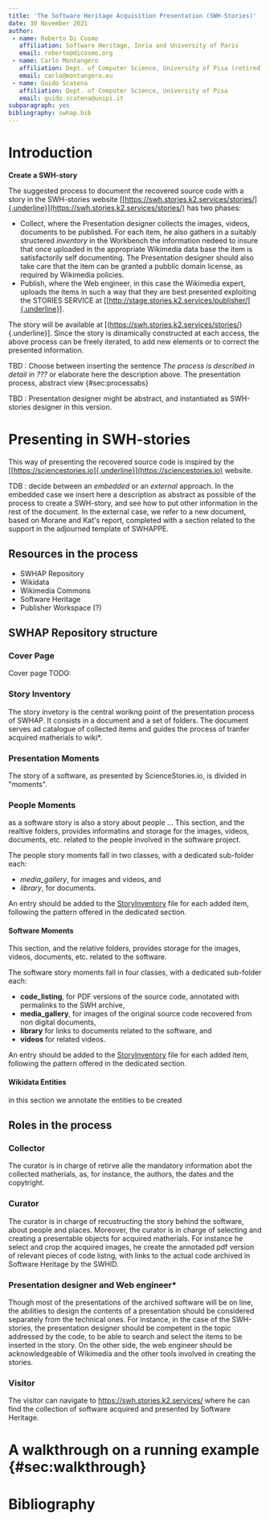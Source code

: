 ```yaml
---
title: 'The Software Heritage Acquisition Presentation (SWH-Stories)'
date: 30 November 2021
author: 
 - name: Roberto Di Cosmo
   affiliation: Software Heritage, Inria and University of Paris
   email: roberto@dicosmo.org
 - name: Carlo Montangero
   affiliation: Dept. of Computer Science, University of Pisa (retired)
   email: carlo@montangero.eu
 - name: Guido Scatena
   affiliation: Dept. of Computer Science, University of Pisa
   email: guido.scatena@unipi.it
subparagraph: yes
bibliography: swhap.bib
---
```


Introduction
============
**Create a SWH-story**

The suggested process to document the recovered source code with a story in the SWH-stories website [[https://swh.stories.k2.services/stories/]{.underline}](https://swh.stories.k2.services/stories/) has two phases:
- Collect, where the Presentation designer collects the images, videos, documents to be published. For each item, he also gathers in a suitably structered *inventory* in the Workbench the information nedeed to insure that once uploaded in the appropriate Wikimedia data base the item is satisfactorily self documenting. The Presentation designer should also take care that the item can be granted a pubblic domain license, as required by Wikimedia policies.
- Publish, where the Web engineer, in this case the Wikimedia expert, uploads the items in such a way that they are best presented exploiting the STORIES SERVICE at [[http://stage.stories.k2.services/publisher/]{.underline}].

The story will be available at [(https://swh.stories.k2.services/stories/){.underline}]. Since the story is dinamically constructed at each access, the above process can be freely iterated, to add new elements or to correct the presented information.

TBD : Choose between inserting the sentence *The process is described in detail in ???* or elaborate here the description above.
The presentation process, abstract view {#sec:processabs}

TBD : Presentation designer might be abstract, and instantiated as SWH-stories designer in this version.

Presenting in SWH-stories
==========================


This way of presenting the recovered source code is inspired by the [[https://sciencestories.io]{.underline}](https://sciencestories.io) website.

TDB : decide between an *embedded* or an *external* approach. In the embedded case we insert here a  description as abstract as possible of the process to create a SWH-story, and see how to put other information in the rest of the document. In the external case, we refer to a new document, based on Morane and Kat's report, completed with a section related to the support in the adjourned template of SWHAPPE. 

Resources in the process
--------------------

* SWHAP Repository
* Wikidata
* Wikimedia Commons
* Software Heritage
* Publisher Workspace (?) 

SWHAP Repository structure
--------------------


### **Cover Page** 

Cover page TODO:


### **Story Inventory** 



The story invetory is the central worikng point of the presentation process of SWHAP. 
It consists in a document and a set of folders.
The document serves ad catalogue of collected items and guides the process of tranfer acquired matherials to wiki*. 

### **Presentation Moments** 

The story of a software, as presented by ScienceStories.io, is divided in "moments".

### People Moments 

as a software story is also a story about people ...
This section, and the realtive folders, provides informatins and storage for the images, videos, documents, etc. related to the people involved in the software project.

The people story moments fall in two classes, with a dedicated sub-folder each: 

* *media_gallery*, for images and videos, and 
* *library*, for documents.

An entry should be added to the [StoryInventory](https://github.com/Unipisa/Softi-Workbench/blob/structure_review/additional-materials/swh_stories_workplace/StoryInventory.md) file for each added item, following the pattern offered in the dedicated section.

#### Software Moments
This section, and the relative folders, provides storage for the images, videos, documents, etc. related to the software. 

The software story moments fall in four classes, with a dedicated sub-folder each: 
* **code_listing**, for PDF versions of the source code, annotated with permalinks to the SWH archive,
* **media_gallery**, for images of the original source code recovered from non digital documents, 
* **library** for links to documents related to the software, and
* **videos** for related videos.

An entry should be added to the [StoryInventory](https://github.com/Unipisa/Softi-Workbench/blob/structure_review/additional-materials/swh_stories_workplace/StoryInventory.md) file for each added item, following the pattern offered in the dedicated section.

#### Wikidata Entities 

in this section we annotate the entities to be created

Roles in the process
--------------------

### **Collector**

The curator is in charge of retirve alle the mandatory information abot the collected matherials, as, for instance, the authors, the dates and the copytright.

### **Curator**

The curator is in charge of recustructing the story behind the software, about people and places.
Moreover, the curator is in charge of selecting and creating a presentable objects for acquired matherials. 
For instance he select and crop the acquired images, he create the annotaded pdf version of relevant pieces of code listng, with links to the actual code archived in Software Heritage by the SWHID.


### **Presentation designer and Web engineer***

Though most of the presentations of the archived software will be on line, the abilities to design the contents of a presentation should be considered separately from the technical ones. For instance, in the case of the SWH-stories, the presentation designer should be competent in the topic addressed by the code, to be able to search and select the items to be inserted in the story. On the other side, the web engineer should be acknowledgeable of Wikimedia and the other tools involved in creating the stories. 

### **Visitor**

The visitor can navigate to https://swh.stories.k2.services/ where he can find the collection of software acquired and presented by Software Heritage.

A walkthrough on a running example {#sec:walkthrough}
==================================

Bibliography
============


